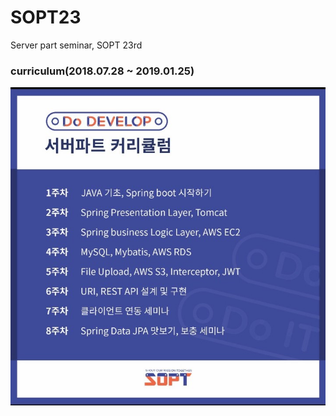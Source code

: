# SOPT23
Server part seminar, SOPT 23rd
<br>
### curriculum(2018.07.28 ~ 2019.01.25)
![server.jpg](https://github.com/BBBOMi/SOPT23/blob/master/server.jpg)
